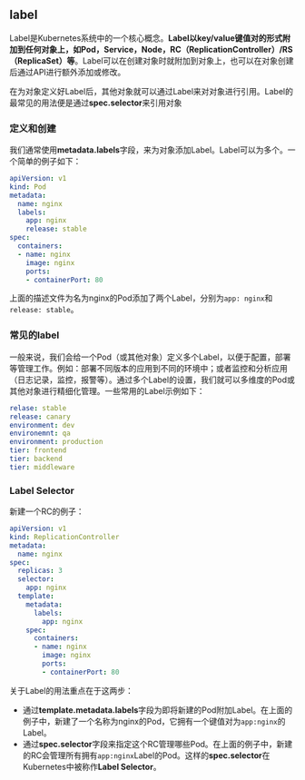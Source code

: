 ## label

Label是Kubernetes系统中的一个核心概念。**Label以key/value键值对的形式附加到任何对象上，如Pod，Service，Node，RC（ReplicationController）/RS（ReplicaSet）等**。Label可以在创建对象时就附加到对象上，也可以在对象创建后通过API进行额外添加或修改。

在为对象定义好Label后，其他对象就可以通过Label来对对象进行引用。Label的最常见的用法便是通过**spec.selector**来引用对象



### 定义和创建

我们通常使用**metadata.labels**字段，来为对象添加Label。Label可以为多个。一个简单的例子如下：

```yaml
apiVersion: v1
kind: Pod
metadata:
  name: nginx
  labels:
    app: nginx
    release: stable
spec:
  containers:
  - name: nginx
    image: nginx
    ports:
    - containerPort: 80
```

上面的描述文件为名为nginx的Pod添加了两个Label，分别为`app: nginx`和`release: stable`。



### 常见的label

一般来说，我们会给一个Pod（或其他对象）定义多个Label，以便于配置，部署等管理工作。例如：部署不同版本的应用到不同的环境中；或者监控和分析应用（日志记录，监控，报警等）。通过多个Label的设置，我们就可以多维度的Pod或其他对象进行精细化管理。一些常用的Label示例如下：

```yaml
relase: stable
release: canary
environment: dev
environemnt: qa
environment: production
tier: frontend
tier: backend
tier: middleware
```



### Label Selector





新建一个RC的例子：

``` yaml
apiVersion: v1
kind: ReplicationController
metadata:
  name: nginx
spec:
  replicas: 3
  selector:
    app: nginx
  template:
    metadata:
      labels:
        app: nginx
    spec:
      containers:
      - name: nginx
        image: nginx
        ports:
        - containerPort: 80
```

关于Label的用法重点在于这两步：

- 通过**template.metadata.labels**字段为即将新建的Pod附加Label。在上面的例子中，新建了一个名称为nginx的Pod，它拥有一个键值对为`app:nginx`的Label。
- 通过**spec.selector**字段来指定这个RC管理哪些Pod。在上面的例子中，新建的RC会管理所有拥有`app:nginx`Label的Pod。这样的**spec.selector**在Kubernetes中被称作**Label Selector**。

